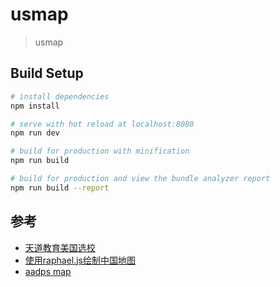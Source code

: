 # usmap

> usmap

## Build Setup

``` bash
# install dependencies
npm install

# serve with hot reload at localhost:8080
npm run dev

# build for production with minification
npm run build

# build for production and view the bundle analyzer report
npm run build --report
```

## 参考

 - [天道教育美国选校](http://tiandaoedu.com/topic/usdtxx/)
 - [使用raphael.js绘制中国地图](https://www.helloweba.com/view-blog-242.html)
 - [aadps map](http://aadps.net/map)
